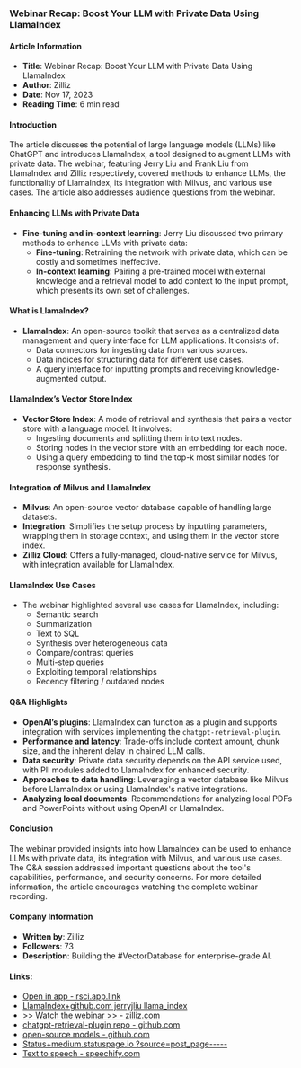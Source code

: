 ### Webinar Recap: Boost Your LLM with Private Data Using LlamaIndex
#### Article Information
- **Title**: Webinar Recap: Boost Your LLM with Private Data Using LlamaIndex
- **Author**: Zilliz
- **Date**: Nov 17, 2023
- **Reading Time**: 6 min read
#### Introduction
The article discusses the potential of large language models (LLMs) like ChatGPT and introduces LlamaIndex, a tool designed to augment LLMs with private data. The webinar, featuring Jerry Liu and Frank Liu from LlamaIndex and Zilliz respectively, covered methods to enhance LLMs, the functionality of LlamaIndex, its integration with Milvus, and various use cases. The article also addresses audience questions from the webinar.
#### Enhancing LLMs with Private Data
- **Fine-tuning and in-context learning**: Jerry Liu discussed two primary methods to enhance LLMs with private data:
  - **Fine-tuning**: Retraining the network with private data, which can be costly and sometimes ineffective.
  - **In-context learning**: Pairing a pre-trained model with external knowledge and a retrieval model to add context to the input prompt, which presents its own set of challenges.
#### What is LlamaIndex?
- **LlamaIndex**: An open-source toolkit that serves as a centralized data management and query interface for LLM applications. It consists of:
  - Data connectors for ingesting data from various sources.
  - Data indices for structuring data for different use cases.
  - A query interface for inputting prompts and receiving knowledge-augmented output.
#### LlamaIndex’s Vector Store Index
- **Vector Store Index**: A mode of retrieval and synthesis that pairs a vector store with a language model. It involves:
  - Ingesting documents and splitting them into text nodes.
  - Storing nodes in the vector store with an embedding for each node.
  - Using a query embedding to find the top-k most similar nodes for response synthesis.
#### Integration of Milvus and LlamaIndex
- **Milvus**: An open-source vector database capable of handling large datasets.
- **Integration**: Simplifies the setup process by inputting parameters, wrapping them in storage context, and using them in the vector store index.
- **Zilliz Cloud**: Offers a fully-managed, cloud-native service for Milvus, with integration available for LlamaIndex.
#### LlamaIndex Use Cases
- The webinar highlighted several use cases for LlamaIndex, including:
  - Semantic search
  - Summarization
  - Text to SQL
  - Synthesis over heterogeneous data
  - Compare/contrast queries
  - Multi-step queries
  - Exploiting temporal relationships
  - Recency filtering / outdated nodes
#### Q&A Highlights
- **OpenAI’s plugins**: LlamaIndex can function as a plugin and supports integration with services implementing the `chatgpt-retrieval-plugin`.
- **Performance and latency**: Trade-offs include context amount, chunk size, and the inherent delay in chained LLM calls.
- **Data security**: Private data security depends on the API service used, with PII modules added to LlamaIndex for enhanced security.
- **Approaches to data handling**: Leveraging a vector database like Milvus before LlamaIndex or using LlamaIndex's native integrations.
- **Analyzing local documents**: Recommendations for analyzing local PDFs and PowerPoints without using OpenAI or LlamaIndex.
#### Conclusion
The webinar provided insights into how LlamaIndex can be used to enhance LLMs with private data, its integration with Milvus, and various use cases. The Q&A session addressed important questions about the tool's capabilities, performance, and security concerns. For more detailed information, the article encourages watching the complete webinar recording.
#### Company Information
- **Written by**: Zilliz
- **Followers**: 73
- **Description**: Building the #VectorDatabase for enterprise-grade AI.
#### Links:
  - [Open in app - rsci.app.link](https://rsci.app.link/?%24canonical_url=https%3A%2F%2Fmedium.com%2Fp%2F19665b577b3f&%7Efeature=LoOpenInAppButton&%7Echannel=ShowPostUnderUser&source=---two_column_layout_nav----------------------------------)
  - [LlamaIndex+github.com jerryjliu llama_index](https://github.com/jerryjliu/llama_index)
  - [>> Watch the webinar >> - zilliz.com](https://zilliz.com/event/boost-your-llm-with-private-data-using-llamaindex)
  - [chatgpt-retrieval-plugin repo - github.com](https://github.com/openai/chatgpt-retrieval-plugin/blob/main/datastore/providers/llama_datastore.py)
  - [open-source models - github.com](https://github.com/underlines/awesome-marketing-datascience/blob/master/awesome-ai.md#llama-models)
  - [Status+medium.statuspage.io ?source=post_page-----](https://medium.statuspage.io/?source=post_page-----19665b577b3f--------------------------------)
  - [Text to speech - speechify.com](https://speechify.com/medium?source=post_page-----19665b577b3f--------------------------------)